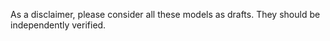 As a disclaimer, please consider all these models as drafts. They should be independently verified.
